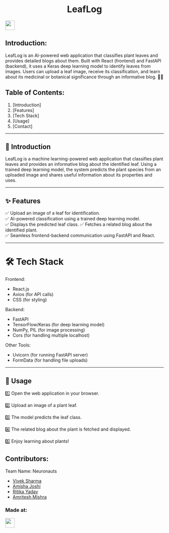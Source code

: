 <h1 align="center">LeafLog</h1>
<p align="center">
</p>
<a href="https://weekendofcode.computercodingclub.in/"> <img src="https://i.postimg.cc/njCM24kx/woc.jpg" height=30px> </a>

## Introduction:
  LeafLog is an AI-powered web application that classifies plant leaves and provides detailed blogs about them. Built with React (frontend) and FastAPI (backend), it uses a Keras deep learning model to identify leaves from images. Users can upload a leaf image, receive its classification, and learn about its medicinal or botanical significance through an informative blog. 🚀🌿
  
## Table of Contents:
1. [Introduction] 
2. [Features] 
3. [Tech Stack] 
4. [Usage] 
5. [Contact]

---

## 🌱 Introduction  

LeafLog is a machine learning-powered web application that classifies plant leaves and provides an informative blog about the identified leaf. Using a trained deep learning model, the system predicts the plant species from an uploaded image and shares useful information about its properties and uses.  

---

## ✨ Features  

✅ Upload an image of a leaf for identification.  
✅ AI-powered classification using a trained deep learning model.  
✅ Displays the predicted leaf class.
✅ Fetches a related blog about the identified plant.  
✅ Seamless frontend-backend communication using FastAPI and React.  

---

# 🛠 Tech Stack  

Frontend:
- React.js  
- Axios (for API calls)  
- CSS (for styling)
  
Backend: 
- FastAPI  
- TensorFlow/Keras (for deep learning model)  
- NumPy, PIL (for image processing)
- Cors (for handling multiple localhost)

Other Tools:
- Uvicorn (for running FastAPI server)  
- FormData (for handling file uploads)  

---

## 🚀 Usage  

1️⃣ Open the web application in your browser.  

2️⃣ Upload an image of a plant leaf.  

3️⃣ The model predicts the leaf class. 

4️⃣ The related blog about the plant is fetched and displayed. 

5️⃣ Enjoy learning about plants! 
  

## Contributors:

Team Name: Neuronauts

* [Vivek Sharma](https://github.com/vivekCS007)
* [Amisha Joshi](https://github.com/amisha-013)
* [Ritika Yadav](https://github.com/RitikaYadav-1911)
* [Amritesh Mishra](https://github.com/AMRITESH-MISHRA-15)


### Made at:



<a href="[https://hack36.com](https://weekendofcode.computercodingclub.in/)"> <img src="https://i.postimg.cc/Z9fC676j/devjam.jpg" height=30px> </a>

